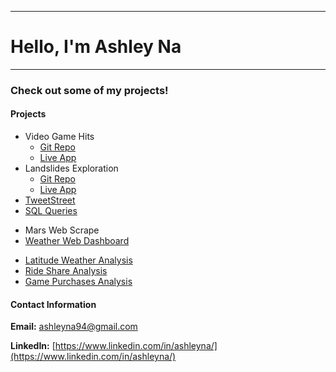 -----------------------------------------
# Hello, I'm Ashley Na

-----------------------------------------

### Check out some of my projects! 

#### Projects
* Video Game Hits
  * [Git Repo](https://github.com/ashleyna94/videogames-app)
  * [Live App](http://videogames-exploration.herokuapp.com/)
* Landslides Exploration 
  * [Git Repo](https://github.com/ashleyna94/landslides-app)
  * [Live App](https://landslides.herokuapp.com/)
* [TweetStreet](https://github.com/ashleyna94/TweetStreet)
* [SQL Queries](https://github.com/ashleyna94/ashley-na/tree/master/SQL-Queries)
<!-- * UFO Sightings -->
* Mars Web Scrape 
* [Weather Web Dashboard](http://ashleyna94.github.io/)
<!-- * Hawaii Climate Storage and Retrieval  -->
* [Latitude Weather Analysis](https://github.com/ashleyna94/python_apis-challenge)
* [Ride Share Analysis](https://github.com/ashleyna94/matplotlib-challenge)
* [Game Purchases Analysis](https://github.com/ashleyna94/pandas-challenge)





#### Contact Information 

**Email:** ashleyna94@gmail.com

**LinkedIn:** [https://www.linkedin.com/in/ashleyna/](https://www.linkedin.com/in/ashleyna/)

